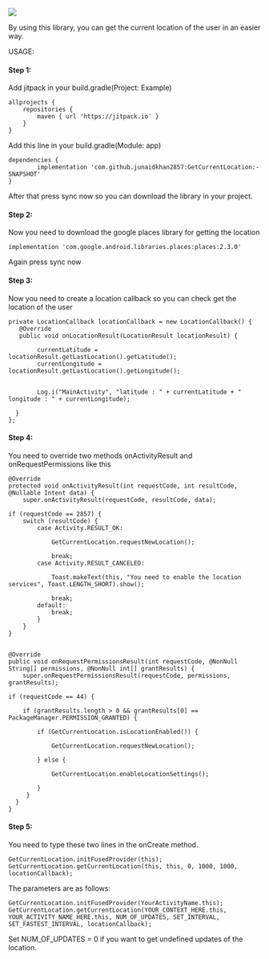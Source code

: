[![](https://jitpack.io/v/junaidkhan2857/GetCurrentLocation.svg)](https://jitpack.io/#junaidkhan2857/GetCurrentLocation)

By using this library, you can get the current location of the user in an easier way.

USAGE: 

#### Step 1:

Add jitpack in your build.gradle(Project: Example)

    allprojects {
		repositories {
			maven { url 'https://jitpack.io' }
		}
	}
  
  
  Add this line in your build.gradle(Module: app)
  
    dependencies {
	        implementation 'com.github.junaidkhan2857:GetCurrentLocation:-SNAPSHOT'
	}
  
  After that press sync now so you can download the library in your project.
  



#### Step 2:
Now you need to download the google places library for getting the location

    implementation 'com.google.android.libraries.places:places:2.3.0'

Again press sync now


#### Step 3:
Now you need to create a location callback so you can check get the location of the user

    private LocationCallback locationCallback = new LocationCallback() {
       @Override
       public void onLocationResult(LocationResult locationResult) {

            currentLatitude = locationResult.getLastLocation().getLatitude();
            currentLongitude = locationResult.getLastLocation().getLongitude();


            Log.i("MainActivity", "latitude : " + currentLatitude + " longitude : " + currentLongitude);

      }
    };


#### Step 4:
You need to override two methods onActivityResult and onRequestPermissions like this

    @Override
    protected void onActivityResult(int requestCode, int resultCode, @Nullable Intent data) {
        super.onActivityResult(requestCode, resultCode, data);

    if (requestCode == 2857) {
        switch (resultCode) {
            case Activity.RESULT_OK:

                GetCurrentLocation.requestNewLocation();

                break;
            case Activity.RESULT_CANCELED:

                Toast.makeText(this, "You need to enable the location services", Toast.LENGTH_SHORT).show();

                break;
            default:
                break;
            }
        }
    }


    @Override
    public void onRequestPermissionsResult(int requestCode, @NonNull String[] permissions, @NonNull int[] grantResults) {
        super.onRequestPermissionsResult(requestCode, permissions, grantResults);

    if (requestCode == 44) {

        if (grantResults.length > 0 && grantResults[0] == PackageManager.PERMISSION_GRANTED) {

            if (GetCurrentLocation.isLocationEnabled()) {

                GetCurrentLocation.requestNewLocation();

            } else {

                GetCurrentLocation.enableLocationSettings();

            }
         }
      }
    }


#### Step 5:

You need to type these two lines in the onCreate method.


    GetCurrentLocation.initFusedProvider(this);
    GetCurrentLocation.getCurrentLocation(this, this, 0, 1000, 1000, locationCallback);



The parameters are as follows: 


    GetCurrentLocation.initFusedProvider(YourActivityName.this);
    GetCurrentLocation.getCurrentLocation(YOUR_CONTEXT_HERE.this, YOUR_ACTIVITY_NAME_HERE.this, NUM_OF_UPDATES, SET_INTERVAL, SET_FASTEST_INTERVAL, locationCallback);


Set NUM_OF_UPDATES = 0 if you want to get undefined updates of the location.


